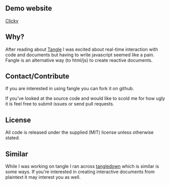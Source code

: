 ## Demo website

[Clicky](http://jotux.github.com/fangle/)

## Why?

After reading about [Tangle](http://worrydream.com/Tangle/) I was excited about real-time interaction with code and documents but having to write javascript seemed like a pain. Fangle is an alternative way (to html/js) to create reactive documents.

## Contact/Contribute

If you are interested in using fangle you can fork it on github.

If you've looked at the source code and would like to scold me for how ugly it is feel free to submit issues or send pull requests.

## License

All code is released under the supplied (MIT) license unless otherwise stated.

## Similar

While I was working on tangle I ran across [tangledown](http://bollwyvl.github.com/TangleDown/index.html) which is similar is some ways. If you're interested in creating interactive documents from plaintext it may interest you as well.
